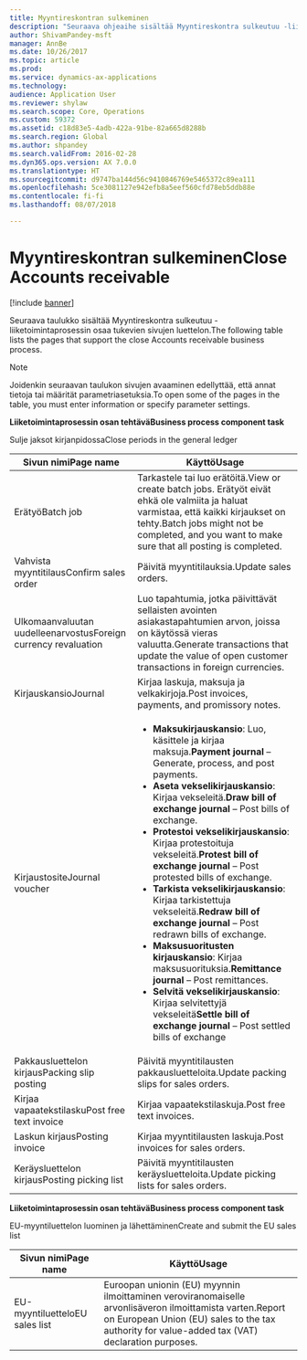 ```yaml
---
title: Myyntireskontran sulkeminen
description: "Seuraava ohjeaihe sisältää Myyntireskontra sulkeutuu -liiketoimintaprosessin osaa tukevien sivujen luettelon."
author: ShivamPandey-msft
manager: AnnBe
ms.date: 10/26/2017
ms.topic: article
ms.prod: 
ms.service: dynamics-ax-applications
ms.technology: 
audience: Application User
ms.reviewer: shylaw
ms.search.scope: Core, Operations
ms.custom: 59372
ms.assetid: c18d83e5-4adb-422a-91be-82a665d8288b
ms.search.region: Global
ms.author: shpandey
ms.search.validFrom: 2016-02-28
ms.dyn365.ops.version: AX 7.0.0
ms.translationtype: HT
ms.sourcegitcommit: d9747ba144d56c9410846769e5465372c89ea111
ms.openlocfilehash: 5ce3081127e942efb8a5eef560cfd78eb5ddb88e
ms.contentlocale: fi-fi
ms.lasthandoff: 08/07/2018

---
```


# <a name="close-accounts-receivable"></a><span data-ttu-id="a4812-103">Myyntireskontran sulkeminen</span><span class="sxs-lookup"><span data-stu-id="a4812-103">Close Accounts receivable</span></span>

[!include [banner](../includes/banner.md)]

<span data-ttu-id="a4812-104">Seuraava taulukko sisältää Myyntireskontra sulkeutuu -liiketoimintaprosessin osaa tukevien sivujen luettelon.</span><span class="sxs-lookup"><span data-stu-id="a4812-104">The following table lists the pages that support the close Accounts receivable business process.</span></span>

> [!NOTE] 
> <span data-ttu-id="a4812-105">Joidenkin seuraavan taulukon sivujen avaaminen edellyttää, että annat tietoja tai määrität parametriasetuksia.</span><span class="sxs-lookup"><span data-stu-id="a4812-105">To open some of the pages in the table, you must enter information or specify parameter settings.</span></span>

<span data-ttu-id="a4812-106">**Liiketoimintaprosessin osan tehtävä**</span><span class="sxs-lookup"><span data-stu-id="a4812-106">**Business process component task**</span></span>                   

<span data-ttu-id="a4812-107">Sulje jaksot kirjanpidossa</span><span class="sxs-lookup"><span data-stu-id="a4812-107">Close periods in the general ledger</span></span>

| <span data-ttu-id="a4812-108">Sivun nimi</span><span class="sxs-lookup"><span data-stu-id="a4812-108">Page name</span></span>                            | <span data-ttu-id="a4812-109">Käyttö</span><span class="sxs-lookup"><span data-stu-id="a4812-109">Usage</span></span>                                                                                      |
|--------------------------------------|--------------------------------------------------------------------------------------------|
|<span data-ttu-id="a4812-110">Erätyö</span><span class="sxs-lookup"><span data-stu-id="a4812-110">Batch job</span></span>                             | <span data-ttu-id="a4812-111">Tarkastele tai luo erätöitä.</span><span class="sxs-lookup"><span data-stu-id="a4812-111">View or create batch jobs.</span></span> <span data-ttu-id="a4812-112">Erätyöt eivät ehkä ole valmiita ja haluat varmistaa, että kaikki kirjaukset on tehty.</span><span class="sxs-lookup"><span data-stu-id="a4812-112">Batch jobs might not be completed, and you want to make sure that all posting is completed.</span></span>                                                                                                               |
|<span data-ttu-id="a4812-113">Vahvista myyntitilaus</span><span class="sxs-lookup"><span data-stu-id="a4812-113">Confirm sales order</span></span>                   | <span data-ttu-id="a4812-114">Päivitä myyntitilauksia.</span><span class="sxs-lookup"><span data-stu-id="a4812-114">Update sales orders.</span></span>                                                                       |
|<span data-ttu-id="a4812-115">Ulkomaanvaluutan uudelleenarvostus</span><span class="sxs-lookup"><span data-stu-id="a4812-115">Foreign currency revaluation</span></span>          | <span data-ttu-id="a4812-116">Luo tapahtumia, jotka päivittävät sellaisten avointen asiakastapahtumien arvon, joissa on käytössä vieras valuutta.</span><span class="sxs-lookup"><span data-stu-id="a4812-116">Generate transactions that update the value of open customer transactions in foreign currencies.</span></span>                                                                                                                         |
| <span data-ttu-id="a4812-117">Kirjauskansio</span><span class="sxs-lookup"><span data-stu-id="a4812-117">Journal</span></span>                              | <span data-ttu-id="a4812-118">Kirjaa laskuja, maksuja ja velkakirjoja.</span><span class="sxs-lookup"><span data-stu-id="a4812-118">Post invoices, payments, and promissory notes.</span></span>                                             |
| <span data-ttu-id="a4812-119">Kirjaustosite</span><span class="sxs-lookup"><span data-stu-id="a4812-119">Journal voucher</span></span>                      |<ul><li><span data-ttu-id="a4812-120">**Maksukirjauskansio**: Luo, käsittele ja kirjaa maksuja.</span><span class="sxs-lookup"><span data-stu-id="a4812-120">**Payment journal** – Generate, process, and post payments.</span></span></li><li><span data-ttu-id="a4812-121">**Aseta vekselikirjauskansio**: Kirjaa vekseleitä.</span><span class="sxs-lookup"><span data-stu-id="a4812-121">**Draw bill of exchange journal** – Post bills of exchange.</span></span></li><li><span data-ttu-id="a4812-122">**Protestoi vekselikirjauskansio**: Kirjaa protestoituja vekseleitä.</span><span class="sxs-lookup"><span data-stu-id="a4812-122">**Protest bill of exchange journal** – Post protested bills of exchange.</span></span></li><li><span data-ttu-id="a4812-123">**Tarkista vekselikirjauskansio**: Kirjaa tarkistettuja vekseleitä.</span><span class="sxs-lookup"><span data-stu-id="a4812-123">**Redraw bill of exchange journal** – Post redrawn bills of exchange.</span></span></li><li><span data-ttu-id="a4812-124">**Maksusuoritusten kirjauskansio**: Kirjaa maksusuorituksia.</span><span class="sxs-lookup"><span data-stu-id="a4812-124">**Remittance journal** – Post remittances.</span></span></li><li><span data-ttu-id="a4812-125">**Selvitä vekselikirjauskansio**: Kirjaa selvitettyjä vekseleitä</span><span class="sxs-lookup"><span data-stu-id="a4812-125">**Settle bill of exchange journal** – Post settled bills of exchange</span></span></li></ul>                   |
| <span data-ttu-id="a4812-126">Pakkausluettelon kirjaus</span><span class="sxs-lookup"><span data-stu-id="a4812-126">Packing slip posting</span></span>                 | <span data-ttu-id="a4812-127">Päivitä myyntitilausten pakkausluetteloita.</span><span class="sxs-lookup"><span data-stu-id="a4812-127">Update packing slips for sales orders.</span></span>                                                     |
| <span data-ttu-id="a4812-128">Kirjaa vapaatekstilasku</span><span class="sxs-lookup"><span data-stu-id="a4812-128">Post free text invoice</span></span>               | <span data-ttu-id="a4812-129">Kirjaa vapaatekstilaskuja.</span><span class="sxs-lookup"><span data-stu-id="a4812-129">Post free text invoices.</span></span>                                                                   |
| <span data-ttu-id="a4812-130">Laskun kirjaus</span><span class="sxs-lookup"><span data-stu-id="a4812-130">Posting invoice</span></span>                      | <span data-ttu-id="a4812-131">Kirjaa myyntitilausten laskuja.</span><span class="sxs-lookup"><span data-stu-id="a4812-131">Post invoices for sales orders.</span></span>                                                            |
| <span data-ttu-id="a4812-132">Keräysluettelon kirjaus</span><span class="sxs-lookup"><span data-stu-id="a4812-132">Posting picking list</span></span>                 |<span data-ttu-id="a4812-133">Päivitä myyntitilausten keräysluetteloita.</span><span class="sxs-lookup"><span data-stu-id="a4812-133">Update picking lists for sales orders.</span></span>                                                      |

<span data-ttu-id="a4812-134">**Liiketoimintaprosessin osan tehtävä**</span><span class="sxs-lookup"><span data-stu-id="a4812-134">**Business process component task**</span></span>   

<span data-ttu-id="a4812-135">EU-myyntiluettelon luominen ja lähettäminen</span><span class="sxs-lookup"><span data-stu-id="a4812-135">Create and submit the EU sales list</span></span>

| <span data-ttu-id="a4812-136">Sivun nimi</span><span class="sxs-lookup"><span data-stu-id="a4812-136">Page name</span></span>                            | <span data-ttu-id="a4812-137">Käyttö</span><span class="sxs-lookup"><span data-stu-id="a4812-137">Usage</span></span>                                                                                      |
|--------------------------------------|--------------------------------------------------------------------------------------------|
|<span data-ttu-id="a4812-138">EU-myyntiluettelo</span><span class="sxs-lookup"><span data-stu-id="a4812-138">EU sales list</span></span>                         | <span data-ttu-id="a4812-139">Euroopan unionin (EU) myynnin ilmoittaminen veroviranomaiselle arvonlisäveron ilmoittamista varten.</span><span class="sxs-lookup"><span data-stu-id="a4812-139">Report on European Union (EU) sales to the tax authority for value-added tax (VAT) declaration purposes.</span></span>                                                                                                                           |








